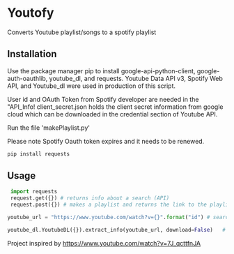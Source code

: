 # Youtofy

Converts Youtube playlist/songs to a spotify playlist

## Installation

Use the package manager pip to install google-api-python-client, google-auth-oauthlib, youtube_dl, and requests. Youtube Data API v3, Spotify Web API, and Youtube_dl were used in production of this script.

User id and OAuth Token from Spotify developer are needed in the "API_Info!
client_secret.json holds the client secret information from google cloud which can be downloaded in the credential section of Youtube API.

Run the file 'makePlaylist.py'

Please note Spotify Oauth token expires and it needs to be renewed.
```bash
pip install requests
```

## Usage

```python
 import requests
 request.get({}) # returns info about a search (API)
 request.post({}) # makes a playlist and returns the link to the playlist
 ```
```python
youtube_url = "https://www.youtube.com/watch?v={}".format("id") # searches 'id' on youtube to download the directed content

youtube_dl.YoutubeDL({}).extract_info(youtube_url, download=False)   # downloads information with youtube_dl
```

Project inspired by https://www.youtube.com/watch?v=7J_qcttfnJA
